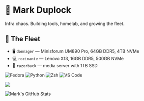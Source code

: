 # 🧠 Mark Duplock

Infra chaos. Building tools, homelab, and growing the fleet.

## 🚀 The Fleet

- 🖥️ `donnager` — Minisforum UM890 Pro, 64GB DDR5, 4TB NVMe
- 💻 `rocinante` — Lenovo X13, 16GB DDR5, 500GB NVMe
- 🍓 `razorback` — media server with 1TB SSD
  
![Fedora](https://img.shields.io/badge/Fedora-38%2B-blue?logo=fedora)
![Python](https://img.shields.io/badge/Python-3.12-blue?logo=python)
![Zsh](https://img.shields.io/badge/Shell-Zsh-informational?logo=gnubash)
![VS Code](https://img.shields.io/badge/Editor-VSCode-blue?logo=visualstudiocode)

<p align="left">
  <img src="https://api.boot.dev/v1/users/public/8fbcefed-f1e2-4896-8f1d-2640f08480ed/thumbnail" >
</p>

![Mark's GitHub Stats](https://github-readme-stats.vercel.app/api?username=markduplock&show_icons=true&theme=github_dark)

